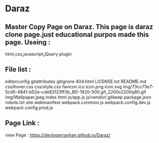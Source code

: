 # Daraz
Master Copy Page on Daraz. This page is daraz clone page.just educational purpos made this page.
Useing :
--------
html,css,javascript,jQuery plugin

File list :
-----------
editorconfig
gitattributes
gitignore
404.html
LICENSE.txt
README.md
css/hover.css
css/style.css
favicon.ico
icon.png
icon.svg
img/73cc73e7-5cd5-4841-b52e-cde83123ff3b_BD-1920-500.gif_2200x2200q80.gif
img/Wallpaper.jpeg
index.html
js/app.js
js/vendor/.gitkeep
package.json
robots.txt
site.webmanifest
webpack.common.js
webpack.config.dev.js
webpack.config.prod.js

Page Link :
-----------
view Page : https://devloperrayhan.github.io/Daraz/
